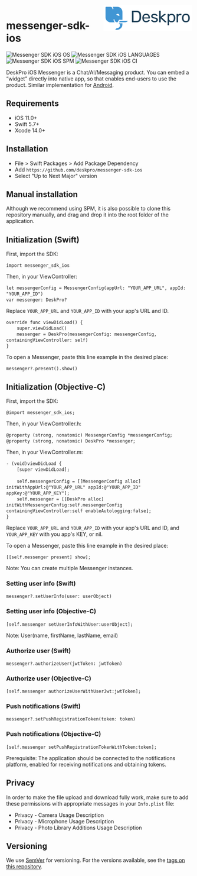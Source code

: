 <img align="right" alt="Deskpro" src="https://raw.githubusercontent.com/DeskproApps/bitrix24/master/docs/assets/deskpro-logo.svg" />


# messenger-sdk-ios

![Messenger SDK iOS OS](https://img.shields.io/badge/Platforms-_iOS_-Green?style=flat-square)
![Messenger SDK iOS LANGUAGES](https://img.shields.io/badge/Languages-Swift_|_ObjC-orange?style=flat-square)
![Messenger SDK iOS SPM](https://img.shields.io/badge/Swift_Package_Manager-compatible-green?style=flat-square)
![Messenger SDK iOS CI](https://github.com/deskpro/messenger-sdk-ios/actions/workflows/main.yml/badge.svg)

DeskPro iOS Messenger is a Chat/AI/Messaging product. You can embed a “widget” directly into native app, so that enables end-users to use the product. Similar implementation for [Android](https://github.com/deskpro/messenger-sdk-android).

## Requirements

- iOS 11.0+
- Swift 5.7+
- Xcode 14.0+


## Installation

- File > Swift Packages > Add Package Dependency
- Add `https://github.com/deskpro/messenger-sdk-ios`
- Select "Up to Next Major" version

## Manual installation
Although we recommend using SPM, it is also possible to clone this repository manually, and drag and drop it into the root folder of the application.

## Initialization (Swift)
First, import the SDK:
```
import messenger_sdk_ios
```

Then, in your ViewController:
```
let messengerConfig = MessengerConfig(appUrl: "YOUR_APP_URL", appId: "YOUR_APP_ID")
var messenger: DeskPro?
```

Replace `YOUR_APP_URL` and `YOUR_APP_ID` with your app's URL and ID.

```
override func viewDidLoad() {
    super.viewDidLoad()    
    messenger = DeskPro(messengerConfig: messengerConfig, containingViewController: self)
}
```


To open a Messenger, paste this line example in the desired place:
```
messenger?.present().show()
```


## Initialization (Objective-C)
First, import the SDK:
```
@import messenger_sdk_ios;
```

Then, in your ViewController.h:
```
@property (strong, nonatomic) MessengerConfig *messengerConfig;
@property (strong, nonatomic) DeskPro *messenger;
```

Then, in your ViewController.m:
```
- (void)viewDidLoad {
    [super viewDidLoad];

    self.messengerConfig = [[MessengerConfig alloc] initWithAppUrl:@"YOUR_APP_URL" appId:@"YOUR_APP_ID" appKey:@"YOUR_APP_KEY"];
    self.messenger = [[DeskPro alloc] initWithMessengerConfig:self.messengerConfig containingViewController:self enableAutologging:false];
}
```

Replace `YOUR_APP_URL` and `YOUR_APP_ID` with your app's URL and ID, and `YOUR_APP_KEY` with you app's KEY, or nil.


To open a Messenger, paste this line example in the desired place:
```
[[self.messenger present] show];
```


Note: You can create multiple Messenger instances.


### Setting user info (Swift)
```
messenger?.setUserInfo(user: userObject)
```

### Setting user info (Objective-C)
```
[self.messenger setUserInfoWithUser:userObject];
```

Note: User(name, firstName, lastName, email)

### Authorize user (Swift)
```
messenger?.authorizeUser(jwtToken: jwtToken)
```

### Authorize user (Objective-C)
```
[self.messenger authorizeUserWithUserJwt:jwtToken];
```

### Push notifications (Swift)
```
messenger?.setPushRegistrationToken(token: token)
```

### Push notifications (Objective-C)
```
[self.messenger setPushRegistrationTokenWithToken:token];
```


Prerequisite: The application should be connected to the notifications platform, enabled for receiving notifications and obtaining tokens.



## Privacy

In order to make the file upload and download fully work, make sure to add these permissions with appropriate messages in your `Info.plist` file:
- Privacy - Camera Usage Description
- Privacy - Microphone Usage Description
- Privacy - Photo Library Additions Usage Description

## Versioning
We use [SemVer](http://semver.org/) for versioning. For the versions available, see the [tags on this repository](https://github.com/deskpro/messenger-sdk-ios/tags).

